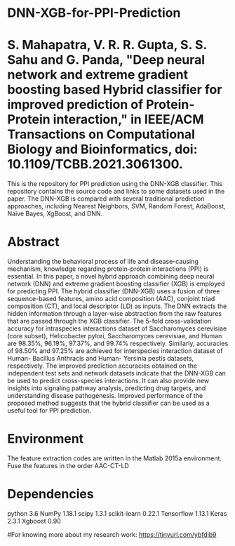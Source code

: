 # DNN-XGB-for-PPI-Prediction

# S. Mahapatra, V. R. R. Gupta, S. S. Sahu and G. Panda, "Deep neural network and extreme gradient boosting based Hybrid classifier for improved prediction of Protein-Protein interaction," in IEEE/ACM Transactions on Computational Biology and Bioinformatics, doi: 10.1109/TCBB.2021.3061300.

This is the repository for PPI prediction using the DNN-XGB classifier. This repository contains the source code and links to some datasets used in the paper.
The DNN-XGB is compared with several traditional prediction approaches, including Nearest Neighbors, SVM, Random Forest, AdaBoost, Naive Bayes, XgBoost, and DNN.

# Abstract
Understanding the behavioral process of life and disease-causing mechanism, knowledge regarding protein-protein interactions (PPI) is essential. In this paper, a novel hybrid approach combining deep neural network (DNN) and extreme gradient boosting classifier (XGB) is employed for predicting PPI. The hybrid classifier (DNN-XGB) uses a fusion of three sequence-based features, amino acid composition (AAC), conjoint triad composition (CT), and local descriptor (LD) as inputs. The DNN extracts the hidden information through a layer-wise abstraction from the raw features that are passed through the XGB classifier. The 5-fold cross-validation accuracy for intraspecies interactions dataset of Saccharomyces cerevisiae (core subset), Helicobacter pylori, Saccharomyces cerevisiae, and Human are 98.35%, 96.19%, 97.37%, and 99.74% respectively. Similarly, accuracies of 98.50% and 97.25% are achieved for interspecies interaction dataset of Human- Bacillus Anthracis and Human- Yersinia pestis datasets, respectively. The improved prediction accuracies obtained on the independent test sets and network datasets indicate that the DNN-XGB can be used to predict cross-species interactions. It can also provide new insights into signaling pathway analysis, predicting drug targets, and understanding disease pathogenesis. Improved performance of the proposed method suggests that the hybrid classifier can be used as a useful tool for PPI prediction.


# Environment

The feature extraction codes are written in the Matlab 2015a environment. 
Fuse the features in the order AAC-CT-LD

# Dependencies

python 3.6
NumPy 1.18.1
scipy 1.3.1
scikit-learn 0.22.1
Tensorflow 1.13.1
Keras 2.3.1
Xgboost 0.90


#For knowing more about my research work: https://tinyurl.com/ybfdjb9
